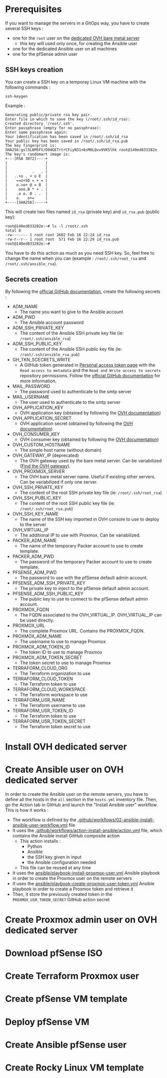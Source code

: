 # Prerequisites
If you want to manage the servers in a GitOps way, you have to create several SSH keys :
* one for the `root` user on the [dedicated OVH bare metal server](https://www.ovhcloud.com/fr/bare-metal/)
  * this key will used only once, for creating the Ansible user
* one for the dedicated Ansible user on all machines
* one for the pfSense admin user

## SSH keys creation
You can create a SSH key on a temporay Linux VM machine with the following commands :
```
ssh-keygen
```

Example :
```
Generating public/private rsa key pair.
Enter file in which to save the key (/root/.ssh/id_rsa):
Created directory '/root/.ssh'.
Enter passphrase (empty for no passphrase):
Enter same passphrase again:
Your identification has been saved in /root/.ssh/id_rsa
Your public key has been saved in /root/.ssh/id_rsa.pub
The key fingerprint is:
SHA256:gsl5L6M5FV/O94GETrtrCFiyN31+6sM0LQvx9VK5lhk root@140ed833282e
The key's randomart image is:
+---[RSA 3072]----+
|                 |
|                 |
|           .   . |
|   ..+o . + o E  |
|    ==o+SO = + = |
|    o.=o+ @ = B  |
|     ooo.B * + . |
|    .o o. B . .  |
|    o.   o+=     |
+----[SHA256]-----+
```

This will create two files named `id_rsa` (private key) and `id_rsa.pub` (public key):
```
root@140ed833282e:~# ls -l /root/.ssh
total 8
-rw------- 1 root root 2602 Feb 16 22:24 id_rsa
-rw-r--r-- 1 root root  571 Feb 16 22:24 id_rsa.pub
root@140ed833282e:~#
```

You have to do this action as much as you need SSH key. So, feel free to change the name when you can (example : `/root/.ssh/root_rsa` and `/root/.ssh/ansible_rsa`).

## Secrets creation
By following the [official GitHub documentation](https://docs.github.com/fr/actions/security-guides/encrypted-secrets), create the following secrets :
* ADM_NAME
  * The name you want to give to the Ansible account
* ADM_PWD
  * The Ansible account password
* ADM_SSH_PRIVATE_KEY
  * The content of the Ansible SSH private key file (ie: `/root/.ssh/ansible_rsa`)
* ADM_SSH_PUBLIC_KEY
  * The content of the Ansible SSH public key file (ie: `/root/.ssh/ansible_rsa.pub`)
* GH_TKN_SCECRETS_WRITE
  * A GitHub token generated in [Personal access token page](https://github.com/settings/tokens?type=beta) with the `Read access to metadata` and the `Read and Write access to secrets` repository permissions. Follow the [official GitHub documentation](https://docs.github.com/en/authentication/keeping-your-account-and-data-secure/creating-a-personal-access-token) for more information.
* MAIL_PASSWORD
  * The password used to authenticate to the smtp server
* MAIL_USERNAME
  * The user used to authenticate to the smtp server
* OVH_APPLICATION_KEY
  * OVH application key (obtained by following the [OVH documentation](https://help.ovhcloud.com/csm/fr-api-getting-started-ovhcloud-api?id=kb_article_view&sysparm_article=KB0042789#utilisation-avancee-coupler-les-api-ovhcloud-avec-une-application))
* OVH_APPLICATION_SECRET
  * OVH application secret (obtained by following the [OVH documentation](https://help.ovhcloud.com/csm/fr-api-getting-started-ovhcloud-api?id=kb_article_view&sysparm_article=KB0042789#utilisation-avancee-coupler-les-api-ovhcloud-avec-une-application))
* OVH_CONSUMER_KEY
  * OVH consumer key (obtained by following the [OVH documentation](https://help.ovhcloud.com/csm/fr-api-getting-started-ovhcloud-api?id=kb_article_view&sysparm_article=KB0042789#utilisation-avancee-coupler-les-api-ovhcloud-avec-une-application))
* OVH_CUSTOM_HOSTNAME
  * The simple host name (without domain)
* OVH_GATEWAY_IP (deprecated)
  * The OVH gateway used by the bare metal server. Can be variabilized ([Find the OVH gateway](https://help.ovhcloud.com/csm/fr-dedicated-servers-network-bridging?id=kb_article_view&sysparm_article=KB0043733)).
* OVH_PROXMOX_SERVER
  * The OVH bare metal server name. Useful if existing other servers. Can be variabilized if only one server.
* OVH_SSH_PRIVATE_KEY
  * The content of the root SSH private key file (ie: `/root/.ssh/root_rsa`)
* OVH_SSH_PUBLIC_KEY
  * The content of the root SSH public key file (ie: `/root/.ssh/root_rsa.pub`)
* OVH_SSH_KEY_NAME
  * The name of the SSH key imported in OVH console to use to deploy to the server
* OVH_VIRTUAL_IP
  * The additional IP to use with Proxmox. Can be variabilized.
* PACKER_ADM_NAME
  * The name of the temporary Packer account to use to create template.
* PACKER_ADM_PWD
  * The password of the temporary Packer account to use to create template.
* PFSENSE_ADM_PWD
  * The password to use with the pfSense default admin account.
* PFSENSE_ADM_SSH_PRIVATE_KEY
  * The private key to inject to the pfSense default admin account.
* PFSENSE_ADM_SSH_PUBLIC_KEY
  * The public key to use to connect to the pfSense default admin account.
* PROXMOX_FQDN
  * The FQDN associated to the OVH_VIRTUAL_IP. OVH_VIRTUAL_IP can be used directly.
* PROXMOX_URL
  * The complete Proxmox URL. Contains the PROXMOX_FQDN.
* PROXMOX_ADM_NAME
  * The username to use to manage Proxmox
* PROXMOX_ADM_TOKEN_ID
  * The token ID to use to manage Proxmox
* PROXMOX_ADM_TOKEN_SECRET
  * The token secret to use to manage Proxmox
* TERRAFORM_CLOUD_ORG
  * The Terraform organization to use
* TERRAFORM_CLOUD_TOKEN
  * The Terraform token to use
* TERRAFORM_CLOUD_WORKSPACE
  * The Terraform workspace to use
* TERRAFORM_USR_NAME
  * The Terraform username to use
* TERRAFORM_USR_TOKEN_ID
  * The Terraform token to use
* TERRAFORM_USR_TOKEN_SECRET
  * The Terraform token secret to use

# Install OVH dedicated server

# Create Ansible user on OVH dedicated server
In order to create the Ansible user on the remote servers, you have to define all the hosts in the `all` section in the `hosts.yml` inventory file.
Then, go the Action tab in GitHub and launch the "Install Ansible user" workflow.
This is how it works :
* The workflow is defined by the [.github/workflows/02-ansible-install-ansible-user-workflow.yml](.github/workflows/02-ansible-install-ansible-user-workflow.yml) file
* It uses the [.github/workflows/action-install-ansible/action.yml](.github/workflows/action-install-ansible/action.yml) file, which contains the Ansible install GitHub composite action
  * This action installs :
    * Python
    * Ansible
    * the SSH key given in input
    * the Ansible configuration needed
  * This file can be reused at any time
* It uses the [ansible/playbook-install-proxmox-user.yml](ansible/playbook-install-proxmox-user.yml) Ansible playbook in order to create the Proxmox user on the remote servers
* It uses the [ansible/playbook-create-proxmox-user-token.yml](ansible/playbook-create-proxmox-user-token.yml) Ansible playbook in order to create a Proxmox token and retrieve it
* Then, it store the previously created token in the `PROXMOX_USR_TOKEN_SECRET` GitHub action secret

# Create Proxmox admin user on OVH dedicated server

# Download pfSense ISO

# Create Terraform Proxmox user

# Create pfSense VM template

# Deploy pfSense VM

# Create Ansible pfSense user

# Create Rocky Linux VM template
